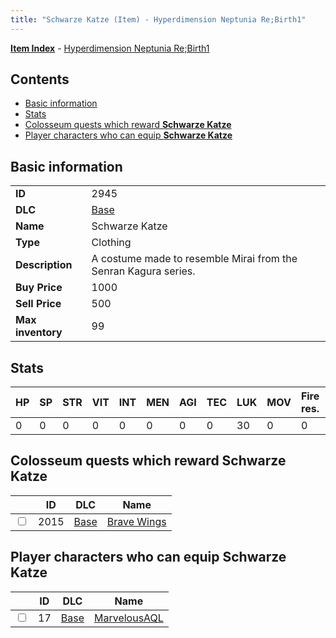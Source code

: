 ```yaml
---
title: "Schwarze Katze (Item) - Hyperdimension Neptunia Re;Birth1"
---
```


[**Item Index**](/neptunia/rb1/item/index.html) - [Hyperdimension Neptunia Re;Birth1](/neptunia/rb1)

## Contents

- [Basic information](#basic-information)
- [Stats](#stats)
- [Colosseum quests which reward **Schwarze Katze**](#colosseum-quests-which-reward-schwarze-katze)
- [Player characters who can equip **Schwarze Katze**](#player-characters-who-can-equip-schwarze-katze)

## Basic information

|   |   |
| -- | -- |
| **ID** | 2945 |
| **DLC** | [Base](/neptunia/rb1/dlc/1-base.html) |
| **Name** | Schwarze Katze |
| **Type** | Clothing |
| **Description** | A costume made to resemble Mirai from the Senran Kagura series. |
| **Buy Price** | 1000 |
| **Sell Price** | 500 |
| **Max inventory** | 99 |

## Stats

| HP | SP | STR | VIT | INT | MEN | AGI | TEC | LUK | MOV | Fire res. | Ice res. | Wind res. | Lightning res. |
| -- | -- | --- | --- | --- | --- | --- | --- | --- | --- | --------- | -------- | --------- | -------------- |
| 0 | 0 | 0 | 0 | 0 | 0 | 0 | 0 | 30 | 0 | 0 | 0 | 0 | 0 |

## Colosseum quests which reward **Schwarze Katze**

|    | ID | DLC | Name |
| -- | -- | --- | ---- |
| <input type="checkbox" id="rb1-colosseum-1-2015" class="trackbox" /> | 2015 | [Base](/neptunia/rb1/dlc/1-base.html) | [Brave Wings](/neptunia/rb1/colosseum/1-2015-brave-wings.html) |

## Player characters who can equip **Schwarze Katze**

|    | ID | DLC | Name |
| -- | -- | --- | ---- |
| <input type="checkbox" id="rb1-player-1-17" class="trackbox" /> | 17 | [Base](/neptunia/rb1/dlc/1-base.html) | [MarvelousAQL](/neptunia/rb1/player/1-17-marvelousaql.html) |